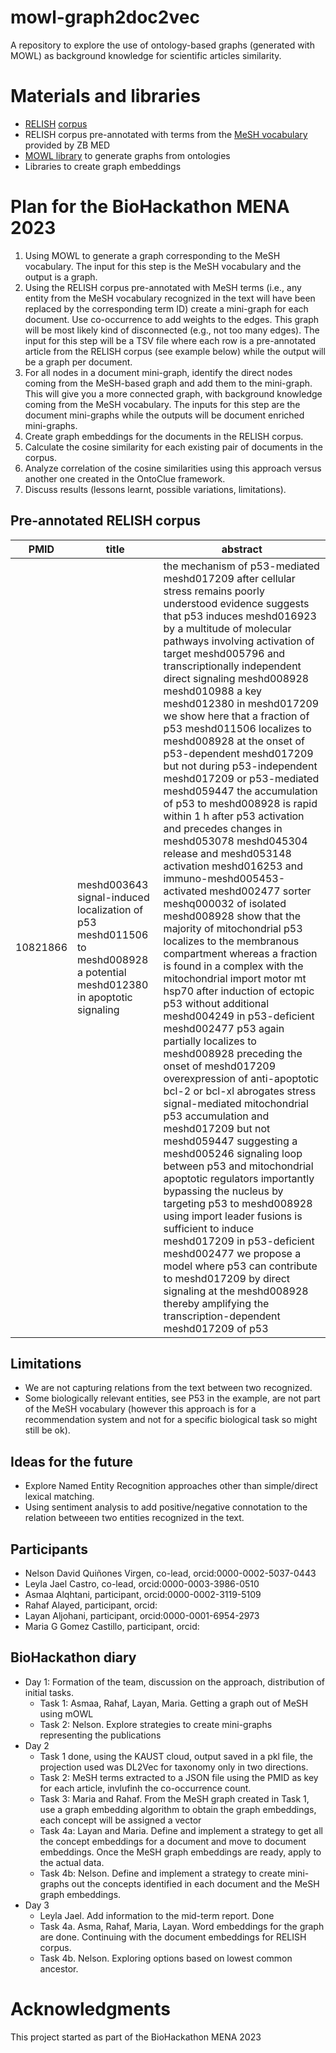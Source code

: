 # mowl-graph2doc2vec
A repository to explore the use of ontology-based graphs (generated with MOWL) as background knowledge for scientific articles similarity. 
# Materials and libraries
* [RELISH](https://doi.org/10.1093/database/baz085) [corpus](https://figshare.com/projects/RELISH-DB/60095)
* RELISH corpus pre-annotated with terms from the [MeSH vocabulary](https://www.nlm.nih.gov/mesh/meshhome.html) provided by ZB MED
* [MOWL library](https://github.com/bio-ontology-research-group/mowl) to generate graphs from ontologies
* Libraries to create graph embeddings
 
# Plan for the BioHackathon MENA 2023
1. Using MOWL to generate a graph corresponding to the MeSH vocabulary. The input for this step is the MeSH vocabulary and the output is a graph.
2. Using the RELISH corpus pre-annotated with MeSH terms (i.e., any entity from the MeSH vocabulary recognized in the text will have been replaced by the corresponding term ID) create a mini-graph for each document. Use co-occurrence to add weights to the edges. This graph will be most likely kind of disconnected (e.g., not too many edges). The input for this step will be a TSV file where each row is a pre-annotated article from the RELISH corpus (see example below) while the output will be a graph per document.
3. For all nodes in a document mini-graph, identify the direct nodes coming from the MeSH-based graph and add them to the mini-graph. This will give you a  more connected graph, with background knowledge coming from the MeSH vocabulary. The inputs for this step are the document mini-graphs while the outputs will be document enriched mini-graphs.
4. Create graph embeddings for the documents in the RELISH corpus.
5. Calculate the cosine similarity for each existing pair of documents in the corpus.
6. Analyze correlation of the cosine similarities using this approach versus another one created in the OntoClue framework.
7. Discuss results (lessons learnt, possible variations, limitations).


## Pre-annotated RELISH corpus
| PMID | title | abstract |
| --- | --- | --- |
| 10821866 | meshd003643 signal-induced localization of p53 meshd011506 to meshd008928 a potential meshd012380 in apoptotic signaling | the mechanism of p53-mediated meshd017209 after cellular stress remains poorly understood evidence suggests that p53 induces meshd016923 by a multitude of molecular pathways involving activation of target meshd005796 and transcriptionally independent direct signaling meshd008928 meshd010988 a key meshd012380 in meshd017209 we show here that a fraction of p53 meshd011506 localizes to meshd008928 at the onset of p53-dependent meshd017209 but not during p53-independent meshd017209 or p53-mediated meshd059447 the accumulation of p53 to meshd008928 is rapid within 1 h after p53 activation and precedes changes in meshd053078 meshd045304 release and meshd053148 activation meshd016253 and immuno-meshd005453-activated meshd002477 sorter meshq000032 of isolated meshd008928 show that the majority of mitochondrial p53 localizes to the membranous compartment whereas a fraction is found in a complex with the mitochondrial import motor mt hsp70 after induction of ectopic p53 without additional meshd004249 in p53-deficient meshd002477 p53 again partially localizes to meshd008928 preceding the onset of meshd017209 overexpression of anti-apoptotic bcl-2 or bcl-xl abrogates stress signal-mediated mitochondrial p53 accumulation and meshd017209 but not meshd059447 suggesting a meshd005246 signaling loop between p53 and mitochondrial apoptotic regulators importantly bypassing the nucleus by targeting p53 to meshd008928 using import leader fusions is sufficient to induce meshd017209 in p53-deficient meshd002477 we propose a model where p53 can contribute to meshd017209 by direct signaling at the meshd008928 thereby amplifying the transcription-dependent meshd017209 of p53 | 

## Limitations
* We are not capturing relations from the text between two recognized.
* Some biologically relevant entities, see P53 in the example, are not part of the MeSH vocabulary (however this approach is for a recommendation system and not for a specific biological task so might still be ok).

## Ideas for the future
* Explore Named Entity Recognition approaches other than simple/direct lexical matching.
* Using sentiment analysis to add positive/negative connotation to the relation betweeen two entities recognized in the text.

## Participants
* Nelson David Quiñones Virgen, co-lead, orcid:0000-0002-5037-0443
* Leyla Jael Castro, co-lead, orcid:0000-0003-3986-0510
* Asmaa Alqhtani, participant, orcid:0000-0002-3119-5109 
* Rahaf Alayed, participant, orcid: 
* Layan Aljohani, participant, orcid:0000-0001-6954-2973 
* Maria G Gomez Castillo, participant, orcid: 


## BioHackathon diary
* Day 1: Formation of the team, discussion on the approach, distribution of initial tasks. 
  * Task 1: Asmaa, Rahaf, Layan, Maria. Getting a graph out of MeSH using mOWL
  * Task 2: Nelson. Explore strategies to create mini-graphs representing the publications
* Day 2
  * Task 1 done, using the KAUST cloud, output saved in a pkl file, the projection used was DL2Vec for taxonomy only in two directions.
  * Task 2: MeSH terms extracted to a JSON file using the PMID as key for each article, invlufinh the co-occurrence count. 
  * Task 3: Maria and Rahaf. From the MeSH graph created in Task 1, use a graph embedding algorithm to obtain the graph embeddings, each concept will be assigned a vector
  * Task 4a: Layan and Maria. Define and implement a strategy to get all the concept embeddings for a document and move to document embeddings. Once the MeSH graph embeddings are ready, apply to the actual data.
  * Task 4b: Nelson. Define and implement a strategy to create mini-graphs out the concepts identified in each document and the MeSH graph embeddings.
* Day 3
  * Leyla Jael. Add information to the mid-term report. Done
  * Task 4a. Asma, Rahaf, Maria, Layan. Word embeddings for the graph are done. Continuing with the document embeddings for RELISH corpus.
  * Task 4b. Nelson. Exploring options based on lowest common ancestor.


# Acknowledgments
This project started as part of the BioHackathon MENA 2023
